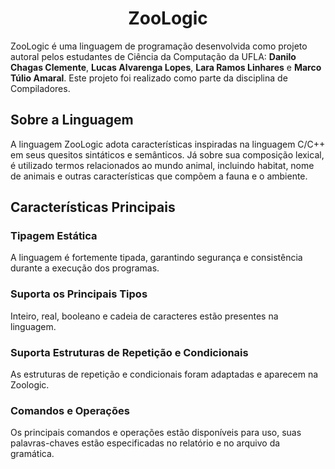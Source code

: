 <h1 align="center">ZooLogic</h1>
<p>ZooLogic é uma linguagem de programação desenvolvida como projeto autoral pelos estudantes de Ciência da Computação da UFLA: <strong>Danilo Chagas Clemente</strong>, <strong>Lucas Alvarenga Lopes</strong>, <strong>Lara Ramos Linhares</strong> e <strong>Marco Túlio Amaral</strong>. Este projeto foi realizado como parte da disciplina de Compiladores.</p>

## Sobre a Linguagem
<p>A linguagem ZooLogic adota características inspiradas na linguagem C/C++ em seus quesitos sintáticos e semânticos. Já sobre sua composição lexical, é utilizado termos relacionados ao mundo animal, incluindo habitat, nome de animais e outras características que compõem a fauna e o ambiente. </p>

## Características Principais

### Tipagem Estática
<p>A linguagem é fortemente tipada, garantindo segurança e consistência durante a execução dos programas.<p/>

### Suporta os Principais Tipos 
<p>Inteiro, real, booleano e cadeia de caracteres estão presentes na linguagem.</p>

### Suporta Estruturas de Repetição e Condicionais
<p>As estruturas de repetição e condicionais foram adaptadas e aparecem na Zoologic.</p>

### Comandos e Operações
<p>Os principais comandos e operações estão disponíveis para uso, suas palavras-chaves estão especificadas no relatório e no arquivo da gramática.</p>
